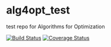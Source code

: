 # alg4opt_test
test repo for Algorithms for Optimization

[![Build Status](https://travis-ci.org/tawheeler/alg4opt_test.jl.svg?branch=master)](https://travis-ci.org/tawheeler/alg4opt_test.jl)
[![Coverage Status](https://codecov.io/gh/tawheeler/alg4opt_test.jl/branch/julia7/graph/badge.svg)](https://codecov.io/gh/tawheeler/alg4opt_test.jl/branch/)
